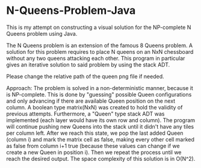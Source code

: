 # N-Queens-Problem-Java
This is my attempt on constructing a visual solution for the NP-complete N Queens problem using Java.

The N Queens problem is an extension of the famous 8 Queens problem. A solution for this problem requires to place N queens on an NxN chessboard without any two queens attacking each other. This program in particular gives an iterative solution to said problem by using the stack ADT.

Please change the relative path of the queen png file if needed.

Approach:
The problem is solved in a non-deterministic manner, because it is NP-complete. This is done by "guessing" possible Queen configurations and only advancing if there are available Queen position on the next column. A boolean type matrix(NxN) was created to hold the validity of previous attempts. Furthermore, a "Queen" type stack ADT was implemented (each layer would have its own row and column). The program will continue pushing new Queens into the stack until it didn't have any tiles per column left. After we reach this state, we pop the last added Queen (column i) and mark the matrix cell as false, making every other cell marked as false from column i+1 true (because these values can change if we create a new Queen in position i). Then we repeat the process until we reach the desired output. The space complexity of this solution is in O(N^2).
